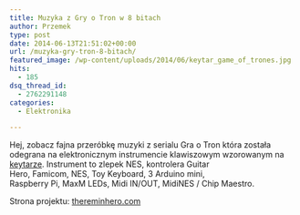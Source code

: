 ```yaml
---
title: Muzyka z Gry o Tron w 8 bitach
author: Przemek
type: post
date: 2014-06-13T21:51:02+00:00
url: /muzyka-gry-tron-8-bitach/
featured_image: /wp-content/uploads/2014/06/keytar_game_of_trones.jpg
hits:
  - 185
dsq_thread_id:
  - 2762291148
categories:
  - Elektronika

---
```

Hej, zobacz fajna przeróbkę muzyki z serialu Gra o Tron która została odegrana na elektronicznym instrumencie klawiszowym wzorowanym na <a href="http://pl.wikipedia.org/wiki/Keytar" target="_blank">keytarze</a>. Instrument to zlepek NES, kontrolera Guitar Hero, Famicom, NES, Toy Keyboard, 3 Arduino mini,  
Raspberry Pi, MaxM LEDs, Midi IN/OUT, MidiNES / Chip Maestro.

<!--more-->



Strona projektu: <a href="http://www.thereminhero.com/" target="_blank">thereminhero.com</a>